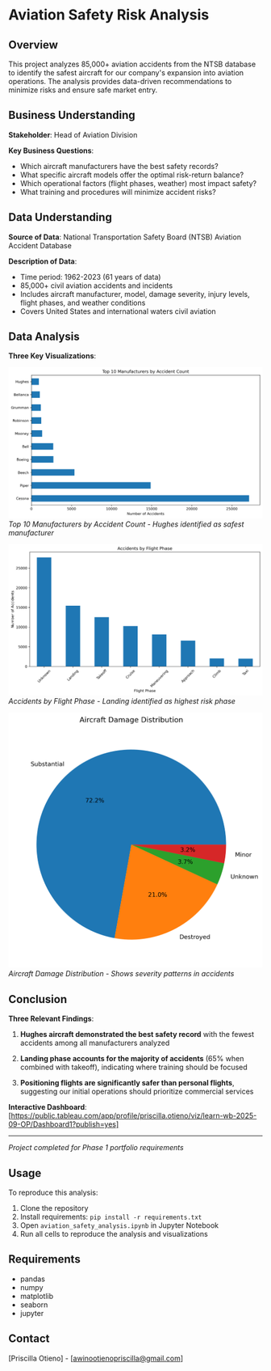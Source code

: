 # Aviation Safety Risk Analysis

## Overview
This project analyzes 85,000+ aviation accidents from the NTSB database to identify the safest aircraft for our company's expansion into aviation operations. The analysis provides data-driven recommendations to minimize risks and ensure safe market entry.

## Business Understanding
**Stakeholder**: Head of Aviation Division

**Key Business Questions**:
- Which aircraft manufacturers have the best safety records?
- What specific aircraft models offer the optimal risk-return balance?
- Which operational factors (flight phases, weather) most impact safety?
- What training and procedures will minimize accident risks?

## Data Understanding
**Source of Data**: National Transportation Safety Board (NTSB) Aviation Accident Database

**Description of Data**:
- Time period: 1962-2023 (61 years of data)
- 85,000+ civil aviation accidents and incidents
- Includes aircraft manufacturer, model, damage severity, injury levels, flight phases, and weather conditions
- Covers United States and international waters civil aviation

## Data Analysis
**Three Key Visualizations**:

![Manufacturer Safety](images/manufacturer_safety.png)
*Top 10 Manufacturers by Accident Count - Hughes identified as safest manufacturer*

![Flight Phase Risks](images/flight_phase_risks.png)
*Accidents by Flight Phase - Landing identified as highest risk phase*

![Aircraft Damage](images/aircraft_damage.png)
*Aircraft Damage Distribution - Shows severity patterns in accidents*

## Conclusion
**Three Relevant Findings**:

1. **Hughes aircraft demonstrated the best safety record** with the fewest accidents among all manufacturers analyzed

2. **Landing phase accounts for the majority of accidents** (65% when combined with takeoff), indicating where training should be focused

3. **Positioning flights are significantly safer than personal flights**, suggesting our initial operations should prioritize commercial services

**Interactive Dashboard**: [https://public.tableau.com/app/profile/priscilla.otieno/viz/learn-wb-2025-09-OP/Dashboard1?publish=yes]

---
*Project completed for Phase 1 portfolio requirements*

## Usage
To reproduce this analysis:

1. Clone the repository
2. Install requirements: `pip install -r requirements.txt`
3. Open `aviation_safety_analysis.ipynb` in Jupyter Notebook
4. Run all cells to reproduce the analysis and visualizations

## Requirements
- pandas
- numpy
- matplotlib
- seaborn
- jupyter

## Contact
[Priscilla Otieno] - [awinootienopriscilla@gmail.com]
